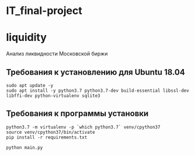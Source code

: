 # IT_final-project
# liquidity

Анализ ликвидности Московской биржи

## Требования к установлению для Ubuntu 18.04

```
sudo apt update -y
sudo apt install -y python3.7 python3.7-dev build-essential libssl-dev libffi-dev python-virtualenv sqlite3
```

## Требования к программы установки

```
python3.7 -m virtualenv -p `which python3.7` venv/cpython37
source venv/cpython37/bin/activate
pip install -r requirements.txt
```

```
python main.py
```
